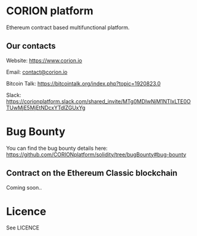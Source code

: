 
# CORION platform
Ethereum contract based multifunctional platform.

## Our contacts
Website:
https://www.corion.io

Email:
contact@corion.io

Bitcoin Talk:
https://bitcointalk.org/index.php?topic=1920823.0

Slack:
https://corionplatform.slack.com/shared_invite/MTg0MDIwNjM1NTIxLTE0OTUwMjE5MjEtNDcxYTdlZGUxYg

# Bug Bounty
You can find the bug bounty details here: https://github.com/CORIONplatform/solidity/tree/bugBounty#bug-bounty

## Contract on the Ethereum Classic blockchain
Coming soon..

# Licence

See LICENCE
